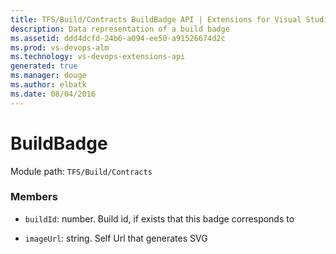 ```yaml
---
title: TFS/Build/Contracts BuildBadge API | Extensions for Visual Studio Team Services
description: Data representation of a build badge
ms.assetid: ddd4dcfd-24b6-a094-ee50-a91526674d2c
ms.prod: vs-devops-alm
ms.technology: vs-devops-extensions-api
generated: true
ms.manager: douge
ms.author: elbatk
ms.date: 08/04/2016
---
```


# BuildBadge

Module path: `TFS/Build/Contracts`


### Members

* `buildId`: number. Build id, if exists that this badge corresponds to

* `imageUrl`: string. Self Url that generates SVG

